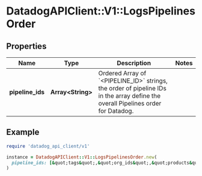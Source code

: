 # DatadogAPIClient::V1::LogsPipelinesOrder

## Properties

| Name | Type | Description | Notes |
| ---- | ---- | ----------- | ----- |
| **pipeline_ids** | **Array&lt;String&gt;** | Ordered Array of &#x60;&lt;PIPELINE_ID&gt;&#x60; strings, the order of pipeline IDs in the array define the overall Pipelines order for Datadog. |  |

## Example

```ruby
require 'datadog_api_client/v1'

instance = DatadogAPIClient::V1::LogsPipelinesOrder.new(
  pipeline_ids: [&quot;tags&quot;,&quot;org_ids&quot;,&quot;products&quot;]
)
```

